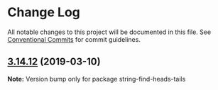 # Change Log

All notable changes to this project will be documented in this file.
See [Conventional Commits](https://conventionalcommits.org) for commit guidelines.

## [3.14.12](https://gitlab.com/codsen/codsen/compare/string-find-heads-tails@3.14.10...string-find-heads-tails@3.14.12) (2019-03-10)

**Note:** Version bump only for package string-find-heads-tails
